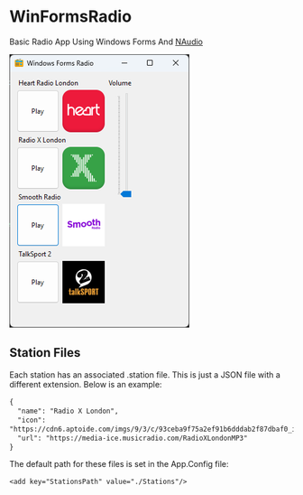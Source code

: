 # WinFormsRadio
Basic Radio App Using Windows Forms And [NAudio](https://github.com/naudio/NAudio)

![Application Screenshot](https://raw.githubusercontent.com/hugh19se/WinFormsRadio/refs/heads/development/ReadmeScreenshot.png)

 ## Station Files

Each station has an associated .station file. This is just a JSON file with a different extension. Below is an example:
```
{
  "name": "Radio X London",
  "icon": "https://cdn6.aptoide.com/imgs/9/3/c/93ceba9f75a2ef91b6dddab2f87dbaf0_icon.png",
  "url": "https://media-ice.musicradio.com/RadioXLondonMP3"
}
```
The default path for these files is set in the App.Config file:
```
<add key="StationsPath" value="./Stations"/>
```
